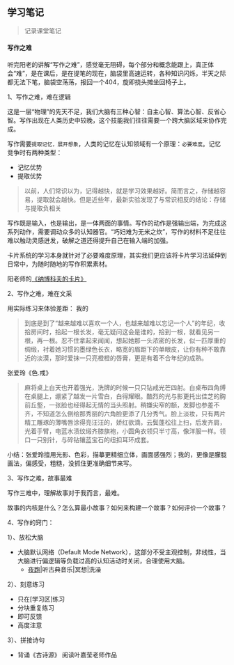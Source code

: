 ## 学习笔记

> 记录课堂笔记

#### 写作之难


听完阳老的讲解“写作之难”，感觉毫无阻碍，每个部分和概念能跟上，真正体会“难”，是在课后，是在提笔的现在，脑袋里高速运转，各种知识闪烁，半天之际都无法下笔，脑袋空荡荡，报回一个404，旋即挠头摊坐回椅子上。

1、写作之难，难在逻辑

这是一层“物理”的先天不足，我们大脑有三种心智：自主心智、算法心智、反省心智。写作出现在人类历史中较晚，这个技能我们往往需要一个跨大脑区域来协作完成。

写作需要`提取记忆，展开想象`，人类的记忆在认知领域有一个原理：`必要难度`。记忆竞争时有两种类型：
* 记忆优势
* 提取优势

> 以前，人们常识以为，记得越快，就是学习效果越好。简而言之，存储越容易，提取就会越快。但是近些年，最新实验发现了与常识相反的结论：存储与提取负相关


写作既是输入，也是输出，是一体两面的事情。写作的动作是强输出端，为完成这系列动作，需要调动众多的认知器官。“巧妇难为无米之炊”，写作的材料不足往往难以触动灵感迸发，破解之道还得提升自己在输入端的加强。


卡片系统的学习本身就针对了必要难度原理，其实我们更应该将卡片学习法延伸到日常中，为随时随地的写作积累素材。

阳老师的[《纳博科夫的卡片》](http://www.yangzhiping.com/psy/nabokov.html)

2、写作之难，难在文采

用实际练习来体验差距：
我的
> 到底是到了“越来越难以喜欢一个人，也越来越难以忘记一个人”的年纪，收拾房间时，拾起一根长发，毫无疑问这会是谁的，拾到一根，就看见另一根，再一根。忍不住拿起来闻闻，想起她那一头浓密的长发，似一匹厚重的绸缎，衬着她习惯的墨绿色长衣，略宽的眉距下的单眼皮，让你有种不敢靠近的淡漠，那时爱抹一只亮橙橙的唇膏，更是有着不合年纪的成熟。

张爱玲《色.戒》
> 麻将桌上白天也开着强光，洗牌的时候一只只钻戒光芒四射。白桌布四角缚在桌腿上，绷紧了越发一片雪白，白得耀眼。酷烈的光与影更托出佳芝的胸前丘壑，一张脸也经得起无情的当头照射。稍嫌尖窄的额，发脚也参差不齐，不知道怎么倒给那秀丽的六角脸更添了几分秀气。脸上淡妆，只有两片精工雕琢的薄嘴唇涂得亮汪汪的，娇红欲滴，云鬓蓬松往上扫，后发齐肩，光着手臂，电蓝水渍纹缎齐膝旗袍，小圆角衣领只半寸高，像洋服一样。领口一只别针，与碎钻镶蓝宝石的纽扣耳环成套。

小结：张爱玲擅用光影、色彩，描摹更精细立体，画面感强烈；我的，更像是朦胧画法，偏感受，粗糙，没抓住更准确细节来写。


3、写作之难，故事最难

写作三难中，理解故事对于我而言，最难。

故事的内核是什么？怎么算最小故事？如何来构建一个故事？如何评价一个故事？

4、写作的窍门：

1）、放松大脑
* 大脑默认网络（Default Mode Network），这部分不受主观控制，非线性，当大脑进行偏逻辑等负载过高的认知活动时关闭，合理使用大脑。
    - [夜跑](http://www.jianshu.com/p/831c2d23080f)|听古典音乐|冥想|洗澡

2）、刻意练习
* 只在[学习区]练习
* 分块重复练习
* 即可反馈
* 高度注意

    
3）、拼接诗句
* 背诵《古诗源》 阅读叶嘉莹老师作品


  



















